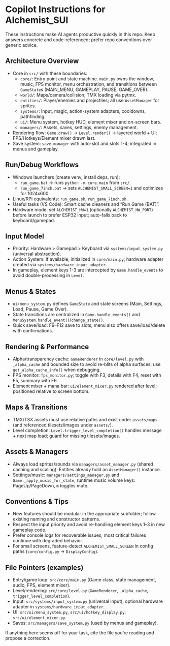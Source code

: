 # Copilot Instructions for Alchemist_SUI

These instructions make AI agents productive quickly in this repo. Keep answers concrete and code-referenced; prefer repo conventions over generic advice.

## Architecture Overview
- Core in `src/` with these boundaries:
  - `core/`: Entry point and state machine. `main.py` owns the window, music, FPS monitor, menu orchestration, and transitions between `GameState`s (MAIN_MENU, GAMEPLAY, PAUSE, GAME_OVER).
  - `world/`: Maps/camera/collision; TMX loading via pytmx.
  - `entities/`: Player/enemies and projectiles; all use `AssetManager` for sprites.
  - `systems/`: Input, magic, action-system adapters, cooldowns, pathfinding.
  - `ui/`: Menu system, hotkey HUD, element mixer and on-screen bars.
  - `managers/`: Assets, saves, settings, enemy management.
- Rendering flow: `Game.draw()` → `Level.render()` → layered world + UI; FPS/Hotkeys/Element mixer drawn last.
- Save system: `save_manager` with auto-slot and slots 1-4; integrated in menus and gameplay.

## Run/Debug Workflows
- Windows launchers (create venv, install deps, run):
  - `run_game.bat` → runs `python -m core.main` from `src/`.
  - `run_game_7inch.bat` → sets `ALCHEMIST_SMALL_SCREEN=1` and optimizes for 1024x600.
- Linux/RPi equivalents: `run_game.sh`, `run_game_7inch.sh`.
- Useful tasks (VS Code): Smart cache cleaners and “Run Game (BAT)”.
- Hardware mode: set `ALCHEMIST_HW=1` (optionally `ALCHEMIST_HW_PORT`) before launch to prefer ESP32 input; auto-falls back to keyboard/gamepad.

## Input Model
- Priority: Hardware > Gamepad > Keyboard via `systems/input_system.py` (universal abstraction).
- Action System: If available, initialized in `core/main.py`; hardware adapter created via `systems/hardware_input_adapter`.
- In gameplay, element keys 1-3 are intercepted by `Game.handle_events` to avoid double-processing in `Level`.

## Menus & States
- `ui/menu_system.py` defines `GameState` and state screens (Main, Settings, Load, Pause, Game Over).
- State transitions are centralized in `Game.handle_events()` and `MenuSystem.handle_event()`/`change_state()`.
- Quick save/load: F9–F12 save to slots; menu also offers save/load/delete with confirmations.

## Rendering & Performance
- Alpha/transparency cache: `GameRenderer` in `core/level.py` with `_alpha_cache` and bounded size to avoid re-blits of alpha surfaces; use `get_alpha_cache_info()` when debugging.
- FPS monitor: `fps_monitor.py`; toggle with F3, details with F4, reset with F5, summary with F6.
- Element mixer + mana bar: `ui/element_mixer.py` rendered after level; positioned relative to screen bottom.

## Maps & Transitions
- TMX/TSX assets must use relative paths and exist under `assets/maps` (and referenced tilesets/images under `assets/`).
- Level completion: `Level.trigger_level_completion()` handles message + next map load; guard for missing tilesets/images.

## Assets & Managers
- Always load sprites/sounds via `managers/asset_manager.py` (shared caching and scaling). Entities already hold an `AssetManager()` instance.
- Settings/music: `managers/settings_manager.py` and `Game._apply_music_for_state`; runtime music volume keys: PageUp/PageDown, `m` toggles mute.

## Conventions & Tips
- New features should be modular in the appropriate subfolder; follow existing naming and constructor patterns.
- Respect the input priority and avoid re-handling element keys 1–3 in new gameplay code.
- Prefer console logs for recoverable issues; most critical failures continue with degraded behavior.
- For small screens, feature-detect `ALCHEMIST_SMALL_SCREEN` in config paths (`core/config.py` → `DisplayConfig`).

## File Pointers (examples)
- Entry/game loop: `src/core/main.py` (Game class, state management, audio, FPS, element mixer).
- Level/rendering: `src/core/level.py` (`GameRenderer`, `_alpha_cache`, `trigger_level_completion`).
- Input: `src/systems/input_system.py` (universal input), optional hardware adapter in `systems/hardware_input_adapter`.
- UI: `src/ui/menu_system.py`, `src/ui/hotkey_display.py`, `src/ui/element_mixer.py`.
- Saves: `src/managers/save_system.py` (used by menus and gameplay).

If anything here seems off for your task, cite the file you’re reading and propose a correction.
